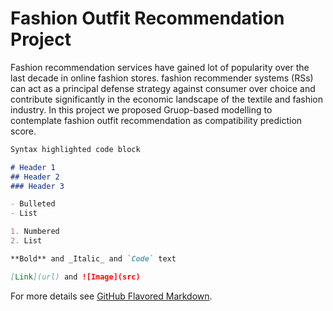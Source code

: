 # **Fashion Outfit Recommendation Project**

Fashion recommendation services have gained lot of popularity over the last decade in online fashion stores.
fashion recommender systems (RSs) can act as a principal defense strategy against consumer over choice and contribute significantly in the economic landscape of the textile and fashion industry.
In this project we proposed Gruop-based modelling to contemplate fashion outfit recommendation as compatibility prediction score.





```markdown
Syntax highlighted code block

# Header 1
## Header 2
### Header 3

- Bulleted
- List

1. Numbered
2. List

**Bold** and _Italic_ and `Code` text

[Link](url) and ![Image](src)
```

For more details see [GitHub Flavored Markdown](https://guides.github.com/features/mastering-markdown/).
